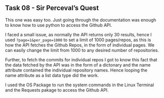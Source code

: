 ## Task 08 - Sir Perceval’s Quest
This one was easy too. Just going through the documentation was enough to know how to use python to access the Github API.

I faced a small issue, as normally the API returns only 30 results, hence I used ```?page=1&per_page=1000``` to set a limit of 1000 pages/repos, as this is how the API fetches the Github Repos, in the form of individual pages. We can easily change the limit from 1000 to any desired number of repositories.

Further, to fetch the commits for individual repos I got to know this fact that the data fetched by the API was in the form of a dictonary and the name attribute contained the individual repository names. Hence looping the name attribute as a list data type did the work.

I used the OS Package to run the system commands in the Linux Terminal and the Requests pakage to access the Github API.
